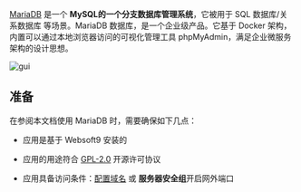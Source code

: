 [MariaDB](https://mariadb.org/) 是一个 **MySQL的一个分支数据库管理系统**，它被用于 SQL 数据库/关系数据库  等场景。MariaDB 数据库，是一个企业级产品。它基于 Docker 架构，内置可以通过本地浏览器访问的可视化管理工具 phpMyAdmin，满足企业微服务架构的设计思想。 


![gui](http://libs.websoft9.com/Websoft9/DocsPicture/zh/mariadb/mariadb-gui-websoft9.png)


## 准备

在参阅本文档使用 MariaDB 时，需要确保如下几点：

- 应用是基于 Websoft9 安装的

- 应用的用途符合 [GPL-2.0](https://opensource.org/licenses/GPL-2.0) 开源许可协议

- 应用具备访问条件：[配置域名](./domain-set) 或 **服务器安全组**开启网外端口
